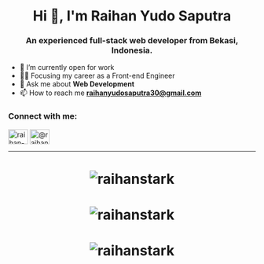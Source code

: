 <h1 align="center">Hi 👋, I'm Raihan Yudo Saputra</h1>
<h3 align="center">An experienced full-stack web developer from Bekasi, Indonesia.</h3>

- 🔭 I’m currently open for work
- 👨‍💻 Focusing my career as a Front-end Engineer
- 💬 Ask me about **Web Development**
- 📫 How to reach me **raihanyudosaputra30@gmail.com**

<h3 align="left">Connect with me:</h3>
<p align="left">
<a href="https://linkedin.com/in/raihan-yudo-saputra-43aa2517b" target="blank"><img align="center" src="https://cdn.jsdelivr.net/npm/simple-icons@3.0.1/icons/linkedin.svg" alt="raihan-yudo-saputra-43aa2517b" height="30" width="40" /></a>
<a href="https://medium.com/@raihansaputra" target="blank"><img align="center" src="https://cdn.jsdelivr.net/npm/simple-icons@3.0.1/icons/medium.svg" alt="@raihansaputra" height="30" width="40" /></a>
</p>

<hr/>
<h1 align="center"> 
  <img align="center" src="https://github-readme-stats.vercel.app/api?username=raihanstark&show_icons=true&locale=en" alt="raihanstark" />
</h1>

<h1 align="center">
    <img align="center" src="https://github-readme-streak-stats.herokuapp.com/?user=raihanstark&" alt="raihanstark" />
</h1>

<h1 align="center">
  <img align="center" src="https://leetcard.jacoblin.cool/raihanstark?theme=dark&font=Fira%20Mono&ext=heatmap" alt="raihanstark" />
</h1>

